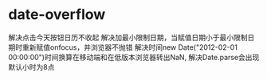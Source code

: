 # date-overflow
解决点击今天按钮日历不收起
解决加最小限制日期，当赋值日期小于最小限制日期时重新赋值onfocus，并浏览器不抛错
解决时间new Date("2012-02-01 00:00:00")时间换算在移动端和在低版本浏览器转出NaN,
解决Date.parse会出现默认小时为8点
